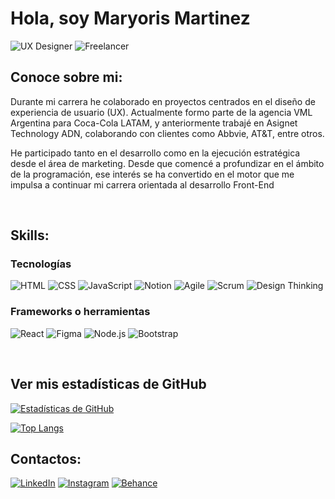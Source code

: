 <h1 align="left">Hola, soy Maryoris Martinez</h1>

![UX Designer](https://img.shields.io/badge/UX_Research-%23f0f0f0?style=for-the-badge&logo=about.me&logoColor=black)
![Freelancer](https://img.shields.io/badge/Freelancer-%2300C4CC?style=for-the-badge&logo=freelancer&logoColor=black)

<h2 align="left">Conoce sobre mi:</h2>

<p>Durante mi carrera he colaborado en proyectos centrados en el diseño de experiencia de usuario (UX). Actualmente formo parte de la agencia VML Argentina para Coca-Cola LATAM, y anteriormente trabajé en Asignet Technology ADN, colaborando con clientes como Abbvie, AT&T, entre otros.</p>
<p>He participado tanto en el desarrollo como en la ejecución estratégica desde el área de marketing. Desde que comencé a profundizar en el ámbito de la programación, ese interés se ha convertido en el motor que me impulsa a continuar mi carrera orientada al desarrollo Front-End</p>

<br>
<h2 align="left">Skills:</h2>

<h3>Tecnologías</h3>

![HTML](https://img.shields.io/badge/HTML5-E34F26?style=for-the-badge&logo=html5&logoColor=white)
![CSS](https://img.shields.io/badge/CSS3-1572B6?style=for-the-badge&logo=css3&logoColor=white)
![JavaScript](https://img.shields.io/badge/JavaScript-F7DF1E?style=for-the-badge&logo=javascript&logoColor=black)
![Notion](https://img.shields.io/badge/Notion-000000?style=for-the-badge&logo=notion&logoColor=white)
![Agile](https://img.shields.io/badge/Metodolog%C3%ADas_Agile-29ABE2?style=for-the-badge&logo=airtable&logoColor=white)
![Scrum](https://img.shields.io/badge/Scrum-F68B1E?style=for-the-badge&logo=trello&logoColor=white)
![Design Thinking](https://img.shields.io/badge/Design_Thinking-4CAF50?style=for-the-badge&logo=google&logoColor=white)


<h3>Frameworks o herramientas</h3>

![React](https://img.shields.io/badge/React-20232A?style=for-the-badge&logo=react&logoColor=61DAFB)
![Figma](https://img.shields.io/badge/Figma-F24E1E?style=for-the-badge&logo=figma&logoColor=white)
![Node.js](https://img.shields.io/badge/Node.js-339933?style=for-the-badge&logo=nodedotjs&logoColor=white)
![Bootstrap](https://img.shields.io/badge/Bootstrap-7952B3?style=for-the-badge&logo=bootstrap&logoColor=white)


<br>
<h2>Ver mis estadísticas de GitHub</h2>

 [![Estadísticas de GitHub](https://github-readme-stats.vercel.app/api?username=Maryom6&show_icons=true&theme=tokyonight)](https://github.com/Maryom6)

[![Top Langs](https://github-readme-stats.vercel.app/api/top-langs/?username=Maryom6&layout=compact&theme=tokyonight)](https://github.com/Maryom6)




<h2 align="left">Contactos:</h2>
<p align="left">

[![LinkedIn](https://img.shields.io/badge/LinkedIn-0A66C2?style=for-the-badge&logo=linkedin&logoColor=white)](https://www.linkedin.com/in/maryoris-martinez)
[![Instagram](https://img.shields.io/badge/Instagram-E4405F?style=for-the-badge&logo=instagram&logoColor=white)](https://instagram.com/uxui.mar)
[![Behance](https://img.shields.io/badge/Behance-1769FF?style=for-the-badge&logo=behance&logoColor=white)](https://behance.net/maryorismartinez)


</p>




